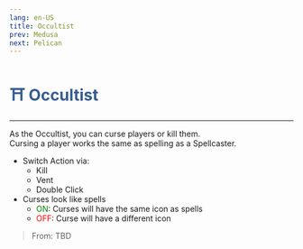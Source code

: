```yaml
---
lang: en-US
title: Occultist
prev: Medusa
next: Pelican
---
```


# <font color="#375d91"> ⛩️ <b>Occultist</b></font> <Badge text="Killing" type="tip" vertical="middle"/>
---

As the Occultist, you can curse players or kill them.<br>
Cursing a player works the same as spelling as a Spellcaster.
* Switch Action via:
  * Kill
  * Vent
  * Double Click
* Curses look like spells
  * <font color=green>ON</font>: Curses will have the same icon as spells
  * <font color=red>OFF</font>: Curse will have a different icon

> From: TBD